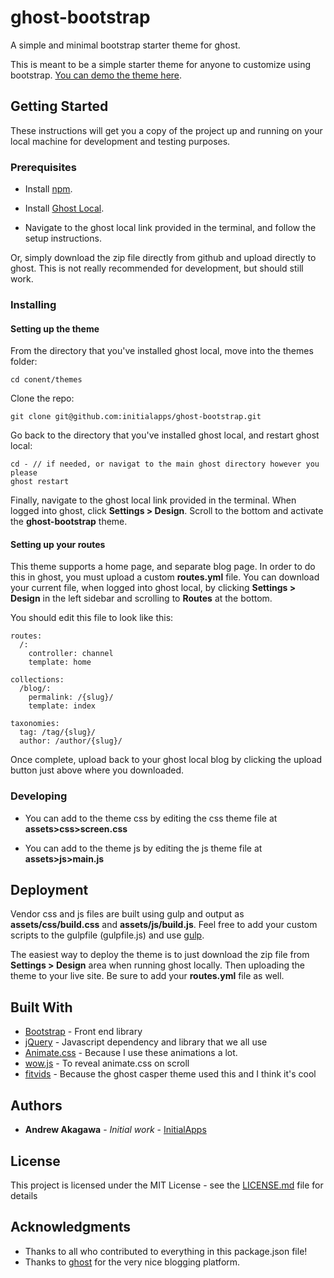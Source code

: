 # ghost-bootstrap

A simple and minimal bootstrap starter theme for ghost.  

This is meant to be a simple starter theme for anyone to customize using bootstrap.  [You can demo the theme here](https://ghost-bootstrap.initialapps.com/).

## Getting Started

These instructions will get you a copy of the project up and running on your local machine for development and testing purposes. 

### Prerequisites

* Install [npm](https://nodejs.org).

* Install [Ghost Local](https://docs.ghost.org/install/local/).

* Navigate to the ghost local link provided in the terminal, and follow the setup instructions.

Or, simply download the zip file directly from github and upload directly to ghost.  This is not really recommended for development, but should still work.  

### Installing

#### Setting up the theme

From the directory that you've installed ghost local, move into the themes folder:

```
cd conent/themes
```

Clone the repo:

```
git clone git@github.com:initialapps/ghost-bootstrap.git
```

Go back to the directory that you've installed ghost local, and restart ghost local:
```
cd - // if needed, or navigat to the main ghost directory however you please
ghost restart
```
Finally, navigate to the ghost local link provided in the terminal.  When logged into ghost, click **Settings > Design**.  Scroll to the bottom and activate the **ghost-bootstrap** theme.

#### Setting up your routes
This theme supports a home page, and separate blog page.  In order to do this in ghost, you must upload a custom **routes.yml** file.  You can download your current file, when logged into ghost local, by clicking **Settings > Design** in the left sidebar and scrolling to **Routes** at the bottom.

You should edit this file to look like this:

```
routes:
  /:
    controller: channel
    template: home

collections:
  /blog/:
    permalink: /{slug}/
    template: index

taxonomies:
  tag: /tag/{slug}/
  author: /author/{slug}/
```
Once complete, upload back to your ghost local blog by clicking the upload button just above where you downloaded.


### Developing
* You can add to the theme css by editing the css theme file at **assets>css>screen.css**

* You can add to the theme js by editing the js theme file at **assets>js>main.js** 

## Deployment

Vendor css and js files are built using gulp and output as **assets/css/build.css** and  **assets/js/build.js**.  Feel free to add your custom scripts to the gulpfile (gulpfile.js) and use [gulp](https://gulpjs.com/).

The easiest way to deploy the theme is to just download the zip file from **Settings > Design** area when running ghost locally.  Then uploading the theme to your live site.  Be sure to add your **routes.yml** file as well.

## Built With

* [Bootstrap](https://getbootstrap.com/) - Front end library
* [jQuery](https://jquery.com/) - Javascript dependency and library that we all use
* [Animate.css](https://daneden.github.io/animate.css/) - Because I use these animations a lot.
* [wow.js](https://wowjs.uk/) - To reveal animate.css on scroll
* [fitvids](http://fitvidsjs.com/) - Because the ghost casper theme used this and I think it's cool
 

## Authors

* **Andrew Akagawa** - *Initial work* - [InitialApps](https://github.com/initialapps/)

## License

This project is licensed under the MIT License - see the [LICENSE.md](LICENSE.md) file for details

## Acknowledgments

* Thanks to all who contributed to everything in this package.json file!
* Thanks to [ghost](https://ghost.org/) for the very nice blogging platform.
